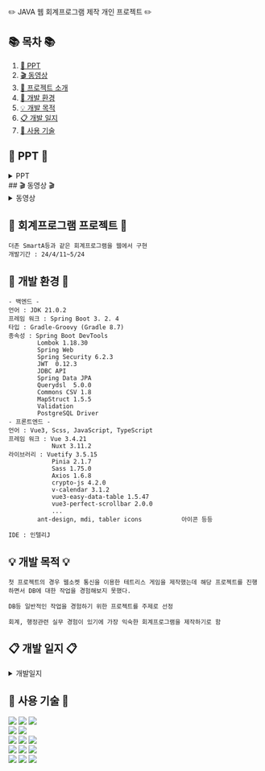 ✏️ JAVA 웹 회계프로그램 제작 개인 프로젝트 ✏️ 

## 📚 목차 📚

1. [📂 PPT](#-PPT-)
2. [🎬 동영상](#-동영상-)
3. [📖 프로젝트 소개](#-회계프로그램-프로젝트-)
4. [🔧 개발 환경](#-개발-환경-)
5. [💡 개발 목적](#-개발-목적-)
6. [📋 개발 일지](#-개발-일지-)
7. [🔨 사용 기술](#-사용-기술-)

## 📂 PPT 📂

<details><summary>PPT</summary>
<div align="center">          

| **![1](https://github.com/ghdlrn/ProjectAccounting/assets/157094398/0d26c7eb-d2bb-4616-86e0-af97db48f1da)** | **![2](https://github.com/ghdlrn/ProjectAccounting/assets/157094398/a73a55cd-e460-4e33-8ed0-683f2bfd00cb)** |
| :------: |  :------: |
| ![3](https://github.com/ghdlrn/ProjectAccounting/assets/157094398/fb69b262-ed6b-462a-9589-c561b161f335) | ![4](https://github.com/ghdlrn/ProjectAccounting/assets/157094398/f9e5038f-a78e-446d-8764-57a0d28b409f) |
| ![5](https://github.com/ghdlrn/ProjectAccounting/assets/157094398/26ab6fc0-9426-4792-9ded-45b2f4408978) | ![6](https://github.com/ghdlrn/ProjectAccounting/assets/157094398/50049b60-4912-4639-9e71-c91fc5fcac07) |
| ![7](https://github.com/ghdlrn/ProjectAccounting/assets/157094398/6134729f-5ab4-4f39-a2fa-ba4a26ca154f) | ![8](https://github.com/ghdlrn/ProjectAccounting/assets/157094398/a29a179a-1065-4cb1-acce-ca695e95d64a) |
| ![9](https://github.com/ghdlrn/ProjectAccounting/assets/157094398/db3e6537-e898-4957-a1a5-fef0c94fbcbb) | ![10](https://github.com/ghdlrn/ProjectAccounting/assets/157094398/4f955731-9d9c-41a3-80a7-b17e3dea9429) |
| ![11](https://github.com/ghdlrn/ProjectAccounting/assets/157094398/562f6bd7-e333-41fd-a17d-66d6ff7401af) | ![12](https://github.com/ghdlrn/ProjectAccounting/assets/157094398/d26d756c-a19b-4de9-8178-e8b65b1e3677) |
| ![13](https://github.com/ghdlrn/ProjectAccounting/assets/157094398/8fbfae1c-ee0e-4743-8923-8c82e0d3101c) | ![14](https://github.com/ghdlrn/ProjectAccounting/assets/157094398/8a9a5ece-0620-4f65-abec-d14435ea054c) |
| ![15](https://github.com/ghdlrn/ProjectAccounting/assets/157094398/0cc293db-7c19-4eda-9823-58040efe58fb) | ![16](https://github.com/ghdlrn/ProjectAccounting/assets/157094398/d1f4f581-3620-4ce4-977d-488874415dee) |
| ![17](https://github.com/ghdlrn/ProjectAccounting/assets/157094398/000dd7bc-11eb-474f-b65d-faf5b0a8dc52) | ![18](https://github.com/ghdlrn/ProjectAccounting/assets/157094398/2a671f3c-d9fe-4bd3-868e-7f5ac3a99021) |
| ![19](https://github.com/ghdlrn/ProjectAccounting/assets/157094398/c85373b2-a105-43c0-b657-45e46b92fa59) | ![20](https://github.com/ghdlrn/ProjectAccounting/assets/157094398/0e12dbc4-aead-4824-8d0b-bf92eff2527c) 

</div>            
</details>
## 🎬 동영상 🎬

<details><summary>동영상</summary>

[https://www.youtube.com/watch?v=LKiDEchLM0s&ab_channel=LeeKyuMin](https://www.youtube.com/watch?v=LKiDEchLM0s&ab_channel=LeeKyuMin)
<br>
[https://www.youtube.com/watch?v=LKiDEchLM0s&ab_channel=LeeKyuMin](https://www.youtube.com/watch?v=w4gf2AzLqYw&t=62s&ab_channel=LeeKyuMin)
<br>
[https://www.youtube.com/watch?v=BJpHzU4Ynys&ab_channel=LeeKyuMin](https://www.youtube.com/watch?v=BJpHzU4Ynys&ab_channel=LeeKyuMin)

</details>
      
## 📖 회계프로그램 프로젝트 📖
```프로젝트 소개
더존 SmartA등과 같은 회계프로그램을 웹에서 구현
개발기간 : 24/4/11~5/24
```
## 🔧 개발 환경 🔧
```
- 백엔드 -
언어 : JDK 21.0.2
프레임 워크 : Spring Boot 3. 2. 4
타입 : Gradle-Groovy (Gradle 8.7)
종속성 : Spring Boot DevTools
		Lombok 1.18.30
		Spring Web
		Spring Security 6.2.3
		JWT  0.12.3
		JDBC API
		Spring Data JPA
		Querydsl  5.0.0
		Commons CSV 1.8
		MapStruct 1.5.5
		Validation
		PostgreSQL Driver
- 프론트엔드 -
언어 : Vue3, Scss, JavaScript, TypeScript
프레임 워크 : Vue 3.4.21
			Nuxt 3.11.2
라이브러리 : Vuetify 3.5.15
			Pinia 2.1.7
			Sass 1.75.0
			Axios 1.6.8
			crypto-js 4.2.0
			v-calendar 3.1.2
			vue3-easy-data-table 1.5.47
			vue3-perfect-scrollbar 2.0.0
			...
		ant-design, mdi, tabler icons 			아이콘 등등

IDE : 인텔리J
```

## 💡 개발 목적 💡
```
첫 프로젝트의 경우 웹소켓 통신을 이용한 테트리스 게임을 제작했는데 해당 프로젝트를 진행하면서 DB에 대한 작업을 경험해보지 못했다.

DB등 일반적인 작업을 경험하기 위한 프로젝트를 주제로 선정

회계, 행정관련 실무 경험이 있기에 가장 익숙한 회계프로그램을 제작하기로 함
```

## 📋 개발 일지 📋

<details><summary>개발일지</summary>
	
[https://velog.io/@ghdlrn/%ED%85%8C%ED%8A%B8%EB%A6%AC%EC%8A%A4%EA%B2%8C%EC%9E%84-%EA%B0%9C%EB%B0%9C%EC%9D%BC%EC%A7%80-1%EC%9D%BC%EC%B0%A8](https://velog.io/@ghdlrn/Project-Accounting-%EA%B0%9C%EB%B0%9C%EC%9D%BC%EC%A7%8011%EB%8F%99%EC%98%81%EC%83%81-%EB%B0%8F-PPT)

</details>


## 🔨 사용 기술 🔨
<div>  
	<img src="https://img.shields.io/badge/java-%23ED8B00.svg?style=for-the-badge&logo=openjdk&logoColor=white" />
	<img src="https://img.shields.io/badge/spring-%236DB33F.svg?style=for-the-badge&logo=spring&logoColor=white"/>
	<img src="https://img.shields.io/badge/springboot-6DB33F?style=for-the-badge&logo=springboot&logoColor=white"/>
 <br>
	<img src="https://img.shields.io/badge/Spring Security-6DB33F?style=for-the-badge&logo=Spring Security&logoColor=white"/>
 	<img src="https://img.shields.io/badge/JWT-black?style=for-the-badge&logo=JSON%20web%20tokens"/>
<br>
	<img src="https://img.shields.io/badge/vuejs-%2335495e.svg?style=for-the-badge&logo=vuedotjs&logoColor=%234FC08D"/>
	<img src="https://img.shields.io/badge/Nuxt-002E3B?style=for-the-badge&logo=nuxtdotjs&logoColor=#00DC82"/>
	<img src="https://img.shields.io/badge/Vuetify-1867C0?style=for-the-badge&logo=vuetify&logoColor=AEDDFF"/>
<br>
	<img src="https://img.shields.io/badge/SASS-hotpink.svg?style=for-the-badge&logo=SASS&logoColor=white" />
	<img src="https://img.shields.io/badge/javascript-F7DF1E?style=for-the-badge&logo=javascript&logoColor=black"/>
	<img src="https://img.shields.io/badge/typescript-3178C6?style=for-the-badge&logo=typescript&logoColor=white"/>
<br>
	<img src="https://img.shields.io/badge/IntelliJ-000000?style=flat-square&logo=intellijidea&logoColor=white" />
	<img src="https://img.shields.io/badge/GitHub-181717?style=flat-square&logo=GitHub&logoColor=white" />
	<img src="https://img.shields.io/badge/postgresql-4169E1?style=for-the-badge&logo=postgresql&logoColor=white"/>
</div>
